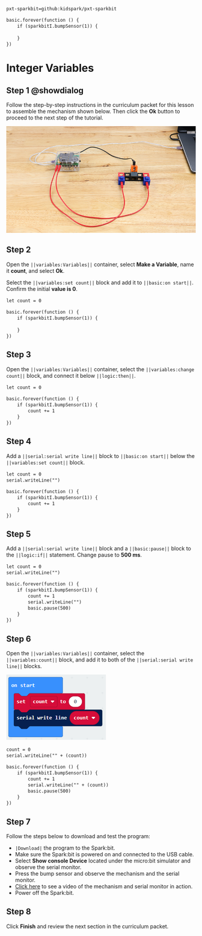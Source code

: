 ```package
pxt-sparkbit=github:kidspark/pxt-sparkbit
```

```template
basic.forever(function () {
    if (sparkbitI.bumpSensor(1)) {
    	
    }
})
```

# Integer Variables

## Step 1 @showdialog

Follow the step-by-step instructions in the curriculum packet for this lesson to assemble the mechanism shown below. Then click the **Ok** button to proceed to the next step of the tutorial.

![integer-variables-1](https://raw.githubusercontent.com/KidSpark/tutorials/master/assets/3-3-integer-variables-1.png)

## Step 2

Open the ``||variables:Variables||`` container, select **Make a Variable**, name it **count**, and select **Ok**.

Select the ``||variables:set count||`` block and add it to ``||basic:on start||``. Confirm the initial **value is 0**. 

```blocks
let count = 0
```

```blocks
basic.forever(function () {
    if (sparkbitI.bumpSensor(1)) {
        
    }
})
```

## Step 3

Open the ``||variables:Variables||`` container, select the ``||variables:change count||`` block, and connect it below ``||logic:then||``.

```blocks
let count = 0
```

```blocks
basic.forever(function () {
    if (sparkbitI.bumpSensor(1)) {
        count += 1
    }
})
```

## Step 4


Add a ``||serial:serial write line||`` block to ``||basic:on start||`` below the ``||variables:set count||`` block.


```blocks
let count = 0
serial.writeLine("")
```

```blocks
basic.forever(function () {
    if (sparkbitI.bumpSensor(1)) {
        count += 1
    }
})
```

## Step 5

Add a ``||serial:serial write line||`` block and a ``||basic:pause||`` block to the ``||logic:if||`` statement. Change pause to **500 ms**.

```blocks
let count = 0
serial.writeLine("")
```

```blocks
basic.forever(function () {
    if (sparkbitI.bumpSensor(1)) {
        count += 1
        serial.writeLine("")
        basic.pause(500)
    }
})
```

## Step 6

Open the ``||variables:Variables||`` container, select the ``||variables:count||`` block, and add it to both of the ``||serial:serial write line||`` blocks.

![set-serial-1](https://raw.githubusercontent.com/KidSpark/tutorials/master/assets/3-3-set-serial-1.png)

```blocks
count = 0
serial.writeLine("" + (count))
```

```blocks
basic.forever(function () {
    if (sparkbitI.bumpSensor(1)) {
        count += 1
        serial.writeLine("" + (count))
        basic.pause(500)
    }
})
```

## Step 7

Follow the steps below to download and test the program:
* ``|Download|`` the program to the Spark:bit.
* Make sure the Spark:bit is powered on and connected to the USB cable.
* Select **Show console Device** located under the micro:bit simulator and observe the serial monitor.
* Press the bump sensor and observe the mechanism and the serial monitor.
* [Click here](https://youtu.be/i9J7VC1TM9U) to see a video of the mechanism and serial monitor in action.
* Power off the Spark:bit.

## Step 8

Click **Finish** and review the next section in the curriculum packet.